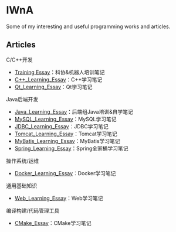 # IWnA
Some of my interesting and useful programming works and articles.

## Articles

C/C++开发

+ [Training Essay](Articles/TrainingEssay.md)：科协&机器人培训笔记
+ [C++_Learning_Essay](Articles/CppLearningEssay.md)：C++学习笔记
+ [Qt_Learning_Essay](Articles/QtLearningEssay.md)：Qt学习笔记

Java后端开发

+ [Java_Learning_Essay](Articles/JavaLearningEssay.md)：后端组Java培训&自学笔记
+ [MySQL_Learning_Essay](Articles/MySQLLearningEssay.md)：MySQL学习笔记
+ [JDBC_Learning_Essay](Articles/JDBCLearningEssay.md)：JDBC学习笔记
+ [Tomcat_Learning_Essay](Articles/TomcatLearningEssay.md)：Tomcat学习笔记
+ [MyBatis_Learning_Essay](Articles/MyBatisLearningEssay.md)：MyBatis学习笔记
+ [Spring_Learning_Essay](Articles/SpringLearningEssay.md)：Spring全家桶学习笔记

操作系统/运维

+ [Docker_Learning_Essay](Articles/DockerLearningEssay.md)：Docker学习笔记

通用基础知识

+ [Web_Learning_Essay](Articles/WebLearningEssay.md)：Web学习笔记

编译构建/代码管理工具

- [CMake_Essay](Articles/CMake.md)：CMake学习笔记

